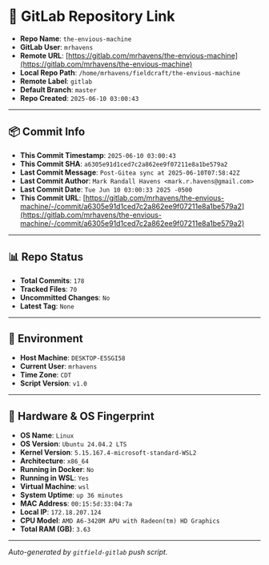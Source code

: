 # 🔗 GitLab Repository Link

- **Repo Name**: `the-envious-machine`
- **GitLab User**: `mrhavens`
- **Remote URL**: [https://gitlab.com/mrhavens/the-envious-machine](https://gitlab.com/mrhavens/the-envious-machine)
- **Local Repo Path**: `/home/mrhavens/fieldcraft/the-envious-machine`
- **Remote Label**: `gitlab`
- **Default Branch**: `master`
- **Repo Created**: `2025-06-10 03:00:43`

---

## 📦 Commit Info

- **This Commit Timestamp**: `2025-06-10 03:00:43`
- **This Commit SHA**: `a6305e91d1ced7c2a862ee9f07211e8a1be579a2`
- **Last Commit Message**: `Post-Gitea sync at 2025-06-10T07:58:42Z`
- **Last Commit Author**: `Mark Randall Havens <mark.r.havens@gmail.com>`
- **Last Commit Date**: `Tue Jun 10 03:00:33 2025 -0500`
- **This Commit URL**: [https://gitlab.com/mrhavens/the-envious-machine/-/commit/a6305e91d1ced7c2a862ee9f07211e8a1be579a2](https://gitlab.com/mrhavens/the-envious-machine/-/commit/a6305e91d1ced7c2a862ee9f07211e8a1be579a2)

---

## 📊 Repo Status

- **Total Commits**: `178`
- **Tracked Files**: `70`
- **Uncommitted Changes**: `No`
- **Latest Tag**: `None`

---

## 🧽 Environment

- **Host Machine**: `DESKTOP-E5SGI58`
- **Current User**: `mrhavens`
- **Time Zone**: `CDT`
- **Script Version**: `v1.0`

---

## 🧬 Hardware & OS Fingerprint

- **OS Name**: `Linux`
- **OS Version**: `Ubuntu 24.04.2 LTS`
- **Kernel Version**: `5.15.167.4-microsoft-standard-WSL2`
- **Architecture**: `x86_64`
- **Running in Docker**: `No`
- **Running in WSL**: `Yes`
- **Virtual Machine**: `wsl`
- **System Uptime**: `up 36 minutes`
- **MAC Address**: `00:15:5d:33:04:7a`
- **Local IP**: `172.18.207.124`
- **CPU Model**: `AMD A6-3420M APU with Radeon(tm) HD Graphics`
- **Total RAM (GB)**: `3.63`

---

_Auto-generated by `gitfield-gitlab` push script._
